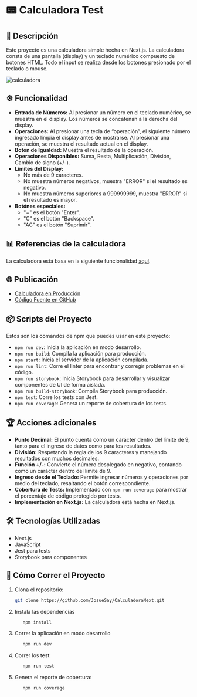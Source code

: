 # 📟 Calculadora Test

## 📝 Descripción

Este proyecto es una calculadora simple hecha en Next.js. La calculadora consta de una pantalla (display) y un teclado numérico compuesto de botones HTML. Todo el input se realiza desde los botones presionado por el teclado o mouse.

![calculadora](https://github.com/JosueSay/CalculadoraNext/assets/106031855/ac4f1d5f-59c3-43ef-a58c-9f93a4a4097f)

## ⚙️ Funcionalidad

- **Entrada de Números:** Al presionar un número en el teclado numérico, se muestra en el display. Los números se concatenan a la derecha del display.
- **Operaciones:** Al presionar una tecla de “operación”, el siguiente número ingresado limpia el display antes de mostrarse. Al presionar una operación, se muestra el resultado actual en el display.
- **Botón de Igualdad:** Muestra el resultado de la operación.
- **Operaciones Disponibles:** Suma, Resta, Multiplicación, División, Cambio de signo (+/-).
- **Límites del Display:** 
  - No más de 9 caracteres.
  - No muestra números negativos, muestra "ERROR" si el resultado es negativo.
  - No muestra números superiores a 999999999, muestra "ERROR" si el resultado es mayor.
- **Botónes especiales:** 
  - "=" es el botón "Enter".
  - "C" es el botón "Backspace".
  - "AC" es el botón "Suprimir".

## 📊 Referencias de la calculadora

La calculadora está basa en la siguiente funcionalidad [aquí](https://codepen.io/trobes/pen/EerrNd).

## 🌐 Publicación

- [Calculadora en Producción](https://josuesay.github.io/CalculadoraNext/)
- [Código Fuente en GitHub](https://github.com/JosueSay/CalculadoraNext)

## 📦 Scripts del Proyecto

Estos son los comandos de npm que puedes usar en este proyecto:

- `npm run dev`: Inicia la aplicación en modo desarrollo.
- `npm run build`: Compila la aplicación para producción.
- `npm start`: Inicia el servidor de la aplicación compilada.
- `npm run lint`: Corre el linter para encontrar y corregir problemas en el código.
- `npm run storybook`: Inicia Storybook para desarrollar y visualizar componentes de UI de forma aislada.
- `npm run build-storybook`: Compila Storybook para producción.
- `npm test`: Corre los tests con Jest.
- `npm run coverage`: Genera un reporte de cobertura de los tests.

## 🏆 Acciones adicionales

- **Punto Decimal:** El punto cuenta como un carácter dentro del límite de 9, tanto para el ingreso de datos como para los resultados.
- **División:** Respetando la regla de los 9 caracteres y manejando resultados con muchos decimales.
- **Función +/-:** Convierte el número desplegado en negativo, contando como un carácter dentro del límite de 9.
- **Ingreso desde el Teclado:** Permite ingresar números y operaciones por medio del teclado, resaltando el botón correspondiente.
- **Cobertura de Tests:** Implementado con `npm run coverage` para mostrar el porcentaje de código protegido por tests.
- **Implementación en Next.js:** La calculadora está hecha en Next.js.

## 🛠️ Tecnologías Utilizadas

- Next.js
- JavaScript
- Jest para tests
- Storybook para componentes

## 🚀 Cómo Correr el Proyecto

1. Clona el repositorio:
   ```bash
   git clone https://github.com/JosueSay/CalculadoraNext.git
   ```

2. Instala las dependencias
    ```bash
       npm install
    ```

3. Correr la aplicación en modo desarrollo
    ```bash
       npm run dev
    ```

4. Correr los test
    ```bash
       npm run test
    ```

5. Genera el reporte de cobertura:
    ```bash
       npm run coverage
    ```
